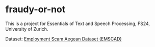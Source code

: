 # fraudy-or-not
This is a project for Essentials of Text and Speech Processing, FS24, University of Zurich.

Dataset: [Employment Scam Aegean Dataset (EMSCAD)](https://www.kaggle.com/datasets/shivamb/real-or-fake-fake-jobposting-prediction)
